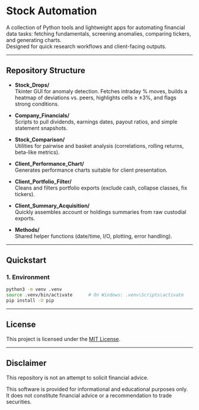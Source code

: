 # Stock Automation

A collection of Python tools and lightweight apps for automating financial data tasks: fetching fundamentals, screening anomalies, comparing tickers, and generating charts.  
Designed for quick research workflows and client-facing outputs.

---

## Repository Structure

- **Stock_Drops/**  
  Tkinter GUI for anomaly detection. Fetches intraday % moves, builds a heatmap of deviations vs. peers, highlights cells ≥ ±3%, and flags strong conditions.

- **Company_Financials/**  
  Scripts to pull dividends, earnings dates, payout ratios, and simple statement snapshots.

- **Stock_Comparison/**  
  Utilities for pairwise and basket analysis (correlations, rolling returns, beta-like metrics).

- **Client_Performance_Chart/**  
  Generates performance charts suitable for client presentation.

- **Client_Portfolio_Filter/**  
  Cleans and filters portfolio exports (exclude cash, collapse classes, fix tickers).

- **Client_Summary_Acquisition/**  
  Quickly assembles account or holdings summaries from raw custodial exports.

- **Methods/**  
  Shared helper functions (date/time, I/O, plotting, error handling).

---

## Quickstart

### 1. Environment

```bash
python3 -m venv .venv
source .venv/bin/activate      # On Windows: .venv\Scripts\activate
pip install -U pip
```

---

## License

This project is licensed under the [MIT License](../LICENSE).

---

## Disclaimer
This repository is not an attempt to solicit financial advice.

This software is provided for informational and educational purposes only.  
It does not constitute financial advice or a recommendation to trade securities.


